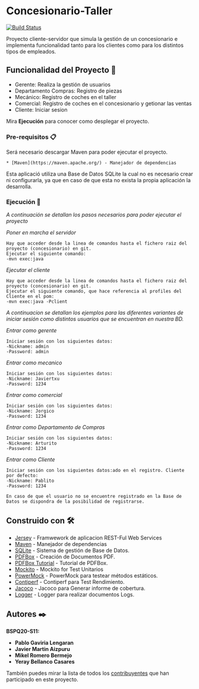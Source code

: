 # Concesionario-Taller

[![Build Status](https://travis-ci.org/javimartin22/grupo07spq.svg?branch=master)](https://travis-ci.org/javimartin22/grupo07spq)

Proyecto cliente-servidor que simula la gestión de un concesionario e implementa funcionalidad tanto para los clientes como para los distintos tipos de empleados.

## Funcionalidad del Proyecto 🚀

* Gerente: Realiza la gestión de usuarios 
* Departamento Compras: Registro de piezas
* Mecánico: Registro de coches en el taller
* Comercial: Registro de coches en el concesionario y getionar las ventas
* Cliente: Iniciar sesion

Mira **Ejecución** para conocer como desplegar el proyecto.


### Pre-requisitos 📋

Será necesario descargar Maven para poder ejecutar el proyecto.
```
* [Maven](https://maven.apache.org/) - Manejador de dependencias
```
Esta aplicació utiliza una Base de Datos SQLite la cual no es necesario crear ni configurarla, ya que en caso de que esta no exista la propia aplicación la desarrolla. 

### Ejecución 🔧

_A continuación se detallan los pasos necesarios para poder ejecutar el proyecto_

_Poner en marcha el servidor_

```
Hay que acceder desde la linea de comandos hasta el fichero raiz del proyecto (concesionario) en git.
Ejecutar el siguiente comando:
-mvn exec:java
```

_Ejecutar el cliente_

```
Hay que acceder desde la linea de comandos hasta el fichero raiz del proyecto (concesionario) en git.
Ejecutar el siguiente comando, que hace referencia al profiles del Cliente en el pom:
-mvn exec:java -Pclient
```

_A continuacion se detallan los ejemplos para las diferentes variantes de iniciar sesión como distintos usuarios que se 
encuentran en nuestra BD._

_Entrar como gerente_

```
Iniciar sesión con los siguientes datos:
-Nickname: admin
-Password: admin

```

_Entrar como mecanico_

```
Iniciar sesión con los siguientes datos:
-Nickname: Javiertxu
-Password: 1234

```

_Entrar como comercial_

```
Iniciar sesión con los siguientes datos:
-Nickname: Jorgico
-Password: 1234

```

_Entrar como Departamento de Compras_

```
Iniciar sesión con los siguientes datos:
-Nickname: Arturito
-Password: 1234

```

_Entrar como Cliente_

```
Iniciar sesión con los siguientes datos:ado en el registro. Cliente por defecto:
-Nickname: Pablito
-Password: 1234

En caso de que el usuario no se encuentre registrado en la Base de Datos se dispondra de la posibilidad de registrarse.
```

## Construido con 🛠️

* [Jersey](http://www.dropwizard.io/1.0.2/docs/) - Framwework de aplicacion REST-Ful Web Services
* [Maven](https://maven.apache.org/) - Manejador de dependencias
* [SQLite](https://www.sqlite.org/index.html) - Sistema de gestión de Base de Datos.
* [PDFBox](https://mvnrepository.com/artifact/org.apache.pdfbox/pdfbox/2.0.1) - Creación de Documentos PDF.
* [PDFBox Tutorial](https://www.tutorialspoint.com/pdfbox/index.htm) - Tutorial de PDFBox.
* [Mockito](https://mvnrepository.com/artifact/org.mockito/mockito-core/2.18.0) - Mockito for Test Unitarios
* [PowerMock](https://mvnrepository.com/artifact/org.powermock/powermock-module-junit4/2.0.2) - PowerMock para testear métodos estáticos.
* [Contiperf](https://mvnrepository.com/artifact/org.databene/contiperf/2.3.4) - Contiperf para Test Rendimiento.
* [Jacoco](https://mvnrepository.com/artifact/org.jacoco/jacoco-maven-plugin/0.8.3) - Jacoco para Generar informe de cobertura.
* [Logger](https://mvnrepository.com/artifact/log4j/log4j/1.2.17) - Logger para realizar documentos Logs.


## Autores ✒️

**BSPQ20-S11:**
* **Pablo Gaviria Lengaran** 
* **Javier Martin Aizpuru** 
* **Mikel Romero Bermejo**
* **Yeray Bellanco Casares**

También puedes mirar la lista de todos los [contribuyentes](https://github.com/javimartin22/grupo07spq/contributors) que han participado en este proyecto. 

